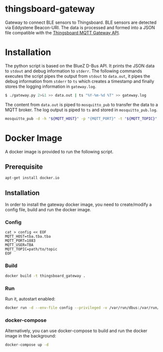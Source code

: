 # thingsboard-gateway
Gateway to connect BLE sensors to Thingsboard.
BLE sensors are detected via Eddystene Beacon-URI.
The data is processed and formed into a JSON file compatible with the [Thingsboard MQTT Gateway API](https://thingsboard.io/docs/reference/gateway-mqtt-api/).

# Installation
The python script is based on the BlueZ D-Bus API. It prints the JSON data to `stdout` and debug information to `stderr`. The following commands executes the script pipes the output from `stdout` to `data.out`, it pipes the debug information from `stderr` to `ts` which creates a timestamp and finally stores the logging information in `gateway.log`. 
```bash
$ ./gateway.py 2>&1 >> data.out | ts "%Y-%m-%d %T" >> gateway.log
```
The content from `data.out` is piped to `mosquitto_pub` to transfer the data to a MQTT broker. The log output is piped to `ts` and stored in `mosquitto_pub.log`.
```bash
mosquitto_pub -d -h "${MQTT_HOST}" -p "{MQTT_PORT}" -t "${MQTT_TOPIC}" -u "${MQTT_USER}" -l < data.out 2>&1 | ts "%Y-%m-%d %T" >> mosquitto_pub.log
```

# Docker Image
A docker image is provided to run the following script.

## Prerequisite
```
apt-get install docker.io
```

## Installation
In order to install the gateway docker image, you need to create/modify a config file, build and run the docker image.

### Config
```
cat > config << EOF
MQTT_HOST=tba.tba.tba
MQTT_PORT=1883
MQTT_USER=TBA
MQTT_TOPIC=path/to/topic
EOF
```

### Build
```bash
docker build -t thingsboard_gateway .
```

### Run
Run it, autostart enabled:
```bash
docker run -d --env-file config --privileged -v /var/run/dbus:/var/run/dbus thingsboard_gateway:latest
```

### docker-compose
Alternatively, you can use docker-compose to build and run the docker image in the background:
```bash
docker-compose up -d
```
